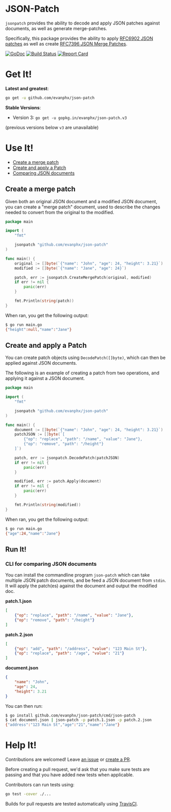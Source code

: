 # JSON-Patch
`jsonpatch` provides the ability to decode and apply JSON patches against
documents, as well as generate merge-patches.

Specifically, this package provides the ability to apply [RFC6902 JSON patches](http://tools.ietf.org/html/rfc6902) 
as well as create [RFC7396 JSON Merge Patches](https://tools.ietf.org/html/rfc7396).

[![GoDoc](https://godoc.org/github.com/evanphx/json-patch?status.svg)](http://godoc.org/github.com/evanphx/json-patch)
[![Build Status](https://travis-ci.org/evanphx/json-patch.svg?branch=master)](https://travis-ci.org/evanphx/json-patch)
[![Report Card](https://goreportcard.com/badge/github.com/evanphx/json-patch)](https://goreportcard.com/report/github.com/evanphx/json-patch)

# Get It!

**Latest and greatest**: 
```bash
go get -u github.com/evanphx/json-patch
```

**Stable Versions**:
* Version 3: `go get -u gopkg.in/evanphx/json-patch.v3`

(previous versions below `v3` are unavailable)

# Use It!
* [Create a merge patch](#create-a-merge-patch)
* [Create and apply a Patch](#create-and-apply-a-patch)
* [Comparing JSON documents](#comparing-json-documents)

## Create a merge patch
Given both an original JSON document and a modified JSON document, you can create
a "merge patch" document, used to describe the changes needed to convert from the
original to the modified.

```go
package main

import (
	"fmt"

	jsonpatch "github.com/evanphx/json-patch"
)

func main() {
	original := []byte(`{"name": "John", "age": 24, "height": 3.21}`)
	modified := []byte(`{"name": "Jane", "age": 24}`)

	patch, err := jsonpatch.CreateMergePatch(original, modified)
	if err != nil {
		panic(err)
	}

	fmt.Println(string(patch))
}
```

When ran, you get the following output:

```bash
$ go run main.go
{"height":null,"name":"Jane"}
```

## Create and apply a Patch
You can create patch objects using `DecodePatch([]byte)`, which can then 
be applied against JSON documents.

The following is an example of creating a patch from two operations, and
applying it against a JSON document.

```go
package main

import (
	"fmt"

	jsonpatch "github.com/evanphx/json-patch"
)

func main() {
	document := []byte(`{"name": "John", "age": 24, "height": 3.21}`)
	patchJSON := []byte(`[
		{"op": "replace", "path": "/name", "value": "Jane"},
		{"op": "remove", "path": "/height"}
	]`)

	patch, err := jsonpatch.DecodePatch(patchJSON)
	if err != nil {
		panic(err)
	}

	modified, err := patch.Apply(document)
	if err != nil {
		panic(err)
	}

	fmt.Println(string(modified))
}
```

When ran, you get the following output:

```bash
$ go run main.go
{"age":24,"name":"Jane"}
```

## Run It!
### CLI for comparing JSON documents
You can install the commandline program `json-patch` which can take multiple 
JSON patch documents, and be feed a JSON document from `stdin`. It will 
apply the patch(es) against the document and output the modified doc.

**patch.1.json**
```json
[
    {"op": "replace", "path": "/name", "value": "Jane"},
    {"op": "remove", "path": "/height"}
]
```

**patch.2.json**
```json
[
    {"op": "add", "path": "/address", "value": "123 Main St"},
    {"op": "replace", "path": "/age", "value": "21"}
]
```

**document.json**
```json
{
    "name": "John",
    "age": 24,
    "height": 3.21
}
```

You can then run:

```bash
$ go install github.com/evanphx/json-patch/cmd/json-patch
$ cat document.json | json-patch -p patch.1.json -p patch.2.json
{"address":"123 Main St","age":"21","name":"Jane"}
```

# Help It!
Contributions are welcomed! Leave [an issue](https://github.com/evanphx/json-patch/issues)
or [create a PR](https://github.com/evanphx/json-patch/compare).


Before creating a pull request, we'd ask that you make sure tests are passing
and that you have added new tests when applicable.

Contributors can run tests using:

```bash
go test -cover ./...
```

Builds for pull requests are tested automatically 
using [TravisCI](https://travis-ci.org/evanphx/json-patch).
